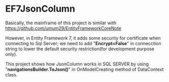 # EF7JsonColumn
Basically, the mainframe of this project is similar with https://github.com/umum29/EntityFrameworkCoreNote

However, in Entity Framework 7, it adds some security for certificate when connecting to Sql Server; 
we need to add "<b>Encrypt=False</b>" in connecction string to lower the default security restriction(for development purpose only).

This project shows how JsonColumn works in SQL SERVER by using "<b>navigationsBuilder.ToJson()</b>" in OnModelCreating method of DataContext class.



